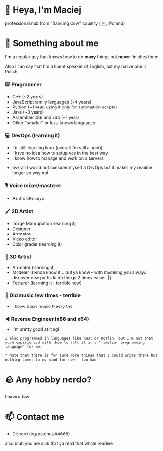 # 👋 Heya, I'm Maciej
professional nub from "Dancing Cow" country (🇵🇱 Poland)

# 🔭 Something about me
I'm a regular guy that knows how to do **many** things but **never** finishes them

Also I can say that I'm a fluent speaker of English, but my native one is Polish.

### ⌨️ Programmer
- C++ (~2 years)
- JavaScript family languages (~4 years)
- Python (~1 year, using it only for automation scripts)
- Java (~3 years)
- Assembler x86 and x64 (~1 year)
- Other "smaller" or less-known languages

### 💻 DevOps (learning it)
- I'm still learning linux (overall I'm still a noob)
- I have no idea how to setup vps in the best way
- I know how to manage and work on a servers

* overall I would not consider myself a DevOps but it makes my readme longer so why not

### 🎙️ Voice mixer/masterer
- As the title says

### 🖌️ 2D Artist
* Image Manilupation (learning it)
* Designer
* Animator
* Video editor
* Color grader (learning it)

### 🧱 3D Artist
* Animator (learning it)
* Modeler (I kinda know it... but ya know - with modeling you always discover new paths to do things 2 times easier 🤣)
* Texturer (learning it - terrible now)

### 🎵 Did music few times - terrible
- I know basic music theory tho

### ◀️ Reverse Engineer (x86 and x64)
- I'm pretty good at it ngl

``I also programmed in languages like Rust or Kotlin, but I'm not that much expirienced with them to call it as a "familiar programming language" for me.``

``* Note that there is for sure more things that I could write there but nothing comes to my mind for now - too bad``

# 🪨 Any hobby nerdo?
I have a few

# 📫 Contact me
- Discord (egzystencja#4668)

also bruh you are sick that ya read that whole readme
